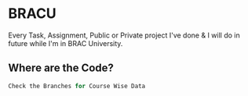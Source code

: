 # BRACU
Every Task, Assignment, Public or Private project I've done &amp; I will do in future while I'm in BRAC University.


## Where are the Code? 
```python
Check the Branches for Course Wise Data
```
